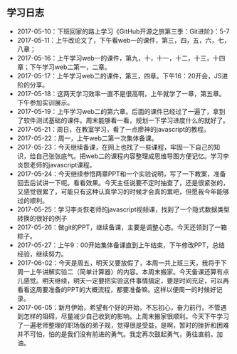 ## 学习日志
- 2017-05-10：下班回家的路上学习《GitHub开源之旅第三季：Git进阶》：5-7
- 2017-05-11：上午改论文了，下午看web一的课件，第三，四，五，六，七，八章；
- 2017-05-16：上午学习web一的课件，第九，十，十一，十二，十三，十四章；下午学习web二第一，二章。
- 2017-05-17：上午学习web二的课件，第三，四章。下午16：20开会，JS进阶的分享。
- 2017-05-18：这两天学习效率一直不是很高啊，上午就学了一章，第五章。下午参加实训展示。
- 2017-05-19：上午学习web二的第六章。后面的课件已经过了一遍了，拿到了软件测试基础的课件。周末能够看一看，规划一下学习进度什么的就好了。
- 2017-05-21：周日，在教室学习，看了一点廖神的javascript的教程。
- 2017-05-22：周一，上午web二第一次集体备课。
- 2017-05-23：今天继续备课，在网上也找了一些课程，牢固一下自己的知识，给自己张张底气。把web二的课程内容整理成思维导图方便记忆。学习李炎恢老师的javascript课程。
- 2017-05-24：今天继续参悟两章PPT和一个实验说明，写了一下教案，准备回去后试讲一下呢。看看效果。今天主任说要不定时抽查了，还是很紧张的，又感觉很累了，可能只有这种认真学习的时候才会真的累吧，但愿我今年能够过的顺利。
- 2017-05-25：学习李炎恢老师的javascript视频课，找到了一个隐式数据类型转换的很好的例子
- 2017-05-26：做git的PPT，继续备课，主要是调整心态。今天还领到了一箱粽子。
- 2017-05-27：上午9：00开始集体备课直到上午结束，下午修改PPT，总结经验，继续努力。
- 2017-06-02：今天是周五，明天又要放假了，本周一共上班三天，我将于下周一上午讲解实验二（简单计算器）的内容。本周末搬家。今天备课还算有点儿感觉。明天继续，明天一定要把实验这件事情搞定，要是时间充足，可以再看看这周要准备的PPT的大概流程，都要准备嘛。这样以便周一的时候好记录。
- 2017-06-05：新月伊始，希望有个好的开始，不忘初心，奋力前行。不管遇到怎样的阻碍，尽量减少自己收到的影响。上周末搬家很顺利。今天下午学习了一遍老师整理的职场版的弟子规，觉得很是受益，是啊，暂时的挫折和困难并不可怕，怕的是我们没有前进的勇气。我定再次鼓起勇气，勇往直前。加油。